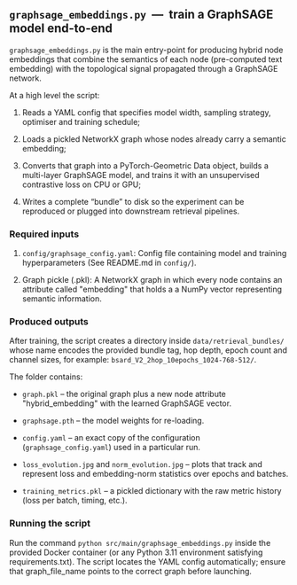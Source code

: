 ## `graphsage_embeddings.py`  —  train a GraphSAGE model end-to-end

`graphsage_embeddings.py` is the main entry-point for producing hybrid node embeddings that combine the semantics of each node (pre-computed text embedding) with the topological signal propagated through a GraphSAGE network.

At a high level the script:

1. Reads a YAML config that specifies model width, sampling strategy, optimiser and training schedule;

2. Loads a pickled NetworkX graph whose nodes already carry a semantic embedding;

3. Converts that graph into a PyTorch-Geometric Data object, builds a multi-layer GraphSAGE model, and trains it with an unsupervised contrastive loss on CPU or GPU;

4. Writes a complete “bundle” to disk so the experiment can be reproduced or plugged into downstream retrieval pipelines.

### Required inputs

1. `config/graphsage_config.yaml`: Config file containing model and training hyperparameters (See README.md in `config/`).

2. Graph pickle (.pkl): A NetworkX graph in which every node contains an attribute called "embedding" that holds a a NumPy vector representing semantic information. 

### Produced outputs

After training, the script creates a directory inside `data/retrieval_bundles/` whose name encodes the provided bundle tag, hop depth, epoch count and channel sizes, for example: `bsard_V2_2hop_10epochs_1024-768-512/`.

The folder contains:

- `graph.pkl` – the original graph plus a new node attribute "hybrid_embedding" with the learned GraphSAGE vector.

- `graphsage.pth` – the model weights for re-loading.

- `config.yaml` – an exact copy of the configuration (`graphsage_config.yaml`) used in a particular run.

- `loss_evolution.jpg` and `norm_evolution.jpg` – plots that track and represent loss and embedding-norm statistics over epochs and batches.

- `training_metrics.pkl` – a pickled dictionary with the raw metric history (loss per batch, timing, etc.).

### Running the script

Run the command `python src/main/graphsage_embeddings.py` inside the provided Docker container (or any Python 3.11 environment satisfying requirements.txt). The script locates the YAML config automatically; ensure that graph_file_name points to the correct graph before launching.